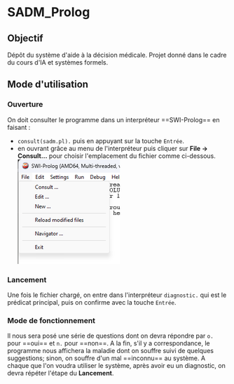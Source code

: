 # SADM_Prolog

## Objectif
Dépôt du système d'aide à la décision médicale. Projet donné dans le cadre du cours d'IA et systèmes formels.

## Mode d'utilisation

### Ouverture
On doit consulter le programme dans un interpréteur ==SWI-Prolog== en faisant :
- `consult(sadm.pl).` puis en appuyant sur la touche `Entrée`.
- en ouvrant grâce au menu de l'interpréteur puis cliquer sur **File -> Consult...** pour choisir l'emplacement du fichier comme ci-dessous.
![Ouverture via menu](file.png)

### Lancement
Une fois le fichier chargé, on entre dans l'interpréteur `diagnostic.` qui est le prédicat principal, puis on confirme avec la touche `Entrée`.

### Mode de fonctionnement
Il nous sera posé une série de questions dont on devra répondre par `o.` pour ==oui== et `n.` pour ==non==. A la fin, s'il y a correspondance, le programme nous affichera la maladie dont on souffre suivi de quelques suggestions; sinon, on souffre d'un mal ==inconnu== au système.
A chaque que l'on voudra utiliser le système, après avoir eu un diagnostic, on devra répéter l'étape du **Lancement**.

